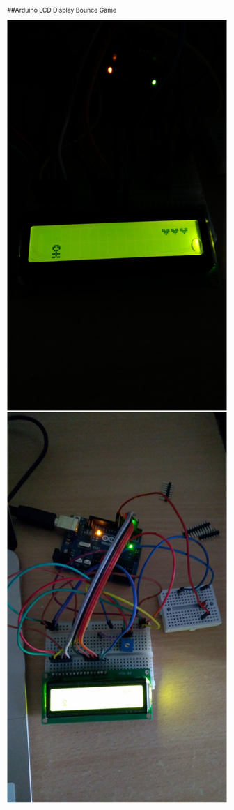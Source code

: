 ##Arduino LCD Display Bounce Game

![alt text](https://github.com/Akshat2205/TheBounce/blob/master/images/IMG_20200622_122042.jpg)
![alt text](https://github.com/Akshat2205/TheBounce/blob/master/images/IMG_20200622_122128.jpg)
